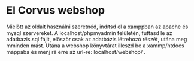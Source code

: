 # El Corvus webshop
Mielőtt az oldalt használni szeretnéd, indítsd el a xamppban az apache és mysql szervereket.
A localhost/phpmyadmin felületén, futtasd le az adatbazis.sql fájlt, először csak az adatbázis létrehozó részét, utána meg mminden mást.
Utána a webshop könyvtárat illeszd be a xammp/htdocs mappába és menj rá erre az url-re: localhost/webshop/ .